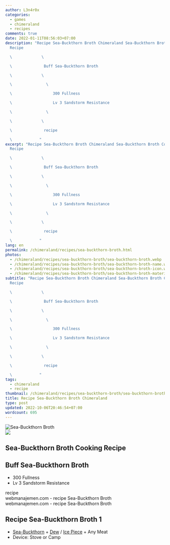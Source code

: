 ```yaml
---
author: L3n4r0x
categories:
  - games
  - chimeraland
  - recipes
comments: true
date: 2022-01-11T08:56:03+07:00
description: "Recipe Sea-Buckthorn Broth Chimeraland Sea-Buckthorn Broth Cooking
  Recipe

  \             \ 

  \              Buff Sea-Buckthorn Broth

  \             \ 

  \               \ 

  \                  300 Fullness

  \                  Lv 3 Sandstorm Resistance

  \               \ 

  \             \ 

  \              recipe

  \            "
excerpt: "Recipe Sea-Buckthorn Broth Chimeraland Sea-Buckthorn Broth Cooking
  Recipe

  \             \ 

  \              Buff Sea-Buckthorn Broth

  \             \ 

  \               \ 

  \                  300 Fullness

  \                  Lv 3 Sandstorm Resistance

  \               \ 

  \             \ 

  \              recipe

  \            "
lang: en
permalink: /chimeraland/recipes/sea-buckthorn-broth.html
photos:
  - /chimeraland/recipes/sea-buckthorn-broth/sea-buckthorn-broth.webp
  - /chimeraland/recipes/sea-buckthorn-broth/sea-buckthorn-broth-name.webp
  - /chimeraland/recipes/sea-buckthorn-broth/sea-buckthorn-broth-icon.webp
  - /chimeraland/recipes/sea-buckthorn-broth/sea-buckthorn-broth-material.webp
subtitle: "Recipe Sea-Buckthorn Broth Chimeraland Sea-Buckthorn Broth Cooking
  Recipe

  \             \ 

  \              Buff Sea-Buckthorn Broth

  \             \ 

  \               \ 

  \                  300 Fullness

  \                  Lv 3 Sandstorm Resistance

  \               \ 

  \             \ 

  \              recipe

  \            "
tags:
  - chimeraland
  - recipe
thumbnail: /chimeraland/recipes/sea-buckthorn-broth/sea-buckthorn-broth.webp
title: Recipe Sea-Buckthorn Broth Chimeraland
type: post
updated: 2022-10-06T20:46:54+07:00
wordcount: 695
---
```


<link
  rel="stylesheet"
  href="https://rawcdn.githack.com/dimaslanjaka/Web-Manajemen/870a349/css/bootstrap-5-3-0-alpha3-wrapper.css"
/>
<section id="bootstrap-wrapper">
  <div data-bs-theme="dark">
    <div class="card mb-2">
      <div class="card-body">
        <div class="row g-0">
          <div class="col-sm-4 position-relative mb-2">
            <img
              src="https://www.webmanajemen.com/chimeraland/recipes/sea-buckthorn-broth/sea-buckthorn-broth-material.webp"
              class="card-img fit-cover w-100 h-100"
              alt="Sea-Buckthorn Broth"
              data-fancybox="true"
            />
          </div>
          <div class="col-sm-8 mb-2">
            <div class="card-body">
              <div class="d-flex flex-row align-items-center mb-3">
                <img
                  class="d-inline-block me-2"
                  src="https://www.webmanajemen.com/chimeraland/recipes/sea-buckthorn-broth/sea-buckthorn-broth-icon.webp"
                  width="auto"
                  height="auto"
                  style="vertical-align: middle"
                />
                <h2 class="fs-5">Sea-Buckthorn Broth Cooking Recipe</h2>
              </div>
              <h2 class="card-title fs-5">Buff Sea-Buckthorn Broth</h2>
              <div class="card-text">
                <ul>
                  <li>300 Fullness</li>
                  <li>Lv 3 Sandstorm Resistance</li>
                </ul>
              </div>
              <span class="badge rounded-pill">recipe</span>
            </div>
            <div class="card-footer text-end text-muted mt-auto">
              webmanajemen.com - recipe Sea-Buckthorn Broth
            </div>
          </div>
        </div>
      </div>
      <div class="card-footer text-end text-muted">
        webmanajemen.com - recipe Sea-Buckthorn Broth
      </div>
    </div>
    <div class="row mb-2">
      <div class="col-12 col-lg-6 recipe-item mb-2">
        <div class="card">
          <div class="card-body">
            <h2 class="card-title fs-5">Recipe Sea-Buckthorn Broth 1</h2>
            <div class="card-text">
              <ul>
                <li>
                  <a
                    class="text-decoration-none text-primary"
                    href="/chimeraland/materials/sea-buckthorn.html"
                    >Sea-Buckthorn</a
                  ><span> + </span
                  ><a
                    class="text-decoration-none text-primary"
                    href="/chimeraland/materials/dew.html"
                    >Dew</a
                  ><span> / </span
                  ><a
                    class="text-decoration-none text-primary"
                    href="/chimeraland/materials/ice-piece.html"
                    >Ice Piece</a
                  ><span> + </span>Any Meat
                </li>
                <li>Device: Stove or Camp</li>
              </ul>
            </div>
          </div>
        </div>
      </div>
    </div>
  </div>
</section>